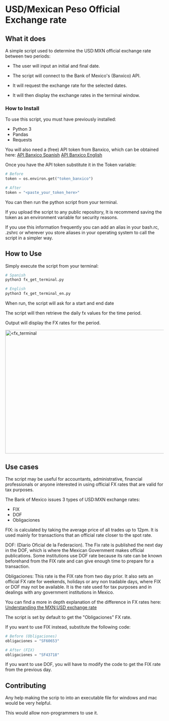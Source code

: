 # USD/Mexican Peso Official Exchange rate

## What it does

A simple script used to determine the USD:MXN official exchange rate between two periods:

- The user will input an initial and final date.

- The script will connect to the Bank of Mexico's (Banxico) API.

- It will request the exchange rate for the selected dates.

- It will then display the exchange rates in the terminal window.

### How to Install

To use this script, you must have previously installed:

- Python 3
- Pandas
- Requests

You will also need a (free) API token from Banxico, which can be obtained here:
[API Banxico Spanish](https://www.banxico.org.mx/SieAPIRest/service/v1/)
[API Banxico English](https://www.banxico.org.mx/SieAPIRest/service/v1/?locale=en)

Once you have the API token substitute it in the Token variable:

```python
# Before
token = os.environ.get("token_banxico")

# After
token = "<paste_your_token_here>"
```

You can then run the python script from your terminal.

If you upload the script to any public repository, It is recommend saving the token as an environment variable for security reasons.

If you use this information frequently you can add an alias in your bash.rc, .zshrc or wherever you store aliases in your operating system to call the script in a simpler way.

## How to Use

Simply execute the script from your terminal:

```bash
# Spanish
python3 fx_get_terminal.py

# English
python3 fx_get_terminal_en.py
```

When run, the script will ask for a start and end date

The script will then retrieve the daily fx values for the time period.

Output will display the FX rates for the period.

<img src="https://bite-size.mx/fx_terminal.gif" alt="<fx_terminal" width="600" height="392">

## Use cases

The script may be useful for accountants, administrative, financial professionals or anyone interested in using official FX rates that are valid for tax purposes.

The Bank of Mexico issues 3 types of USD:MXN exchange rates:

- FIX
- DOF
- Obligaciones

FIX: is calculated by taking the average price of all trades up to 12pm. It is used mainly for transactions that an official rate closer to the spot rate.

DOF: (Diario Oficial de la Federacion). The Fix rate is published the next day in the DOF, which is where the Mexican Government makes official publications. Some institutions use DOF rate because its rate can be known beforehand from the FIX rate and can give enough time to prepare for a transaction.

Obligaciones: This rate is the FIX rate from two day prior. It also sets an official FX rate for weekends, holidays or any non tradable days, where FIX or DOF may not be available. It is the rate used for tax purposes and in dealings with any government institutions in Mexico.

You can find a more in depth explanation of the difference in FX rates here:
[Understanding the MXN:USD exchange rate](https://pablocruz.io/how-to-get-the-official-usd-mxn-exchange-rate-from-banxico/)

The script is set by default to get the "Obligaciones" FX rate.

If you want to use FIX instead, substitute the following code:

```python
# Before (Obligaciones)
obligaciones = "SF60653" 

# After (FIX)
obligaciones = "SF43718" 
```

If you want to use DOF, you will have to modify the code to get the FIX rate from the previous day.

## Contributing

Any help making the scrip to into an executable file for windows and mac would be very helpful.

This would allow non-programmers to use it.
